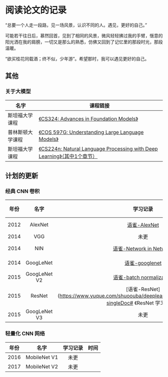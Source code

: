 # 阅读论文的记录

“总要一个人走一段路，见一场风景，认识不同的人。遇见，更好的自己。”

可能若干往日后，慕然回首，见到了相同的风景，微风轻轻拂过我的手臂，惬意的阳光洒在我的肩膀，一切又是那么的熟悉，仿佛又回到了记忆里的那段时光，那段温暖。

“欲买桂花同载酒；终不似，少年游”。希望那时，我可以遇见更好的自己。

## 其他

### 关于大模型

| 名字             | 课程链接                                                                                                                                                       |
| ---------------- | -------------------------------------------------------------------------------------------------------------------------------------------------------------- |
| 斯坦福大学课程   | [《CS324: Advances in Foundation Models》](https://stanford-cs324.github.io/)                                                                                     |
| 普林斯顿大学课程 | [《COS 597G: Understanding Large Language Models》](https://www.cs.princeton.edu/courses/archive/fall22/cos597G/)                                                 |
| 斯坦福大学课程   | [《CS224n: Natural Language Processing with Deep Learning》（其中1个章节）](http://web.stanford.edu/class/cs224n/slides/cs224n-2023-lecture11-prompting-rlhf.pdf) |

## 计划的更新

### 经典 CNN 卷积

| 年份 |     名字     |                                                学习记录                                                | 更新时间   |
| ---- | :----------: | :-----------------------------------------------------------------------------------------------------: | ---------- |
| 2012 |   AlexNet   |              [语雀-AlexNet](https://www.yuque.com/shuoouba/deeplearning/syg020gvb5m1c2k9 "None")              | 2022-12-18 |
| 2014 |     VGG     |                                                  未更                                                  |            |
| 2014 |     NIN     |          [语雀-Network in Network](https://www.yuque.com/shuoouba/deeplearning/hwp2vtzcn5oo0abm)          | 2023-03-02 |
| 2014 |  GoogLeNet  |               [语雀-googlenet](https://www.yuque.com/shuoouba/deeplearning/vmzoqkggrsn2epg4)               | 2023-03-09 |
| 2015 | GoogLeNet V2 |          [语雀-batch normalization](https://www.yuque.com/shuoouba/deeplearning/zbrwgyo8l7a2l60b)          | 2023-03-16 |
| 2015 |    ResNet    | [语雀-ResNet](https://www.yuque.com/shuoouba/deeplearning/vz3p093p363ph1a9?singleDoc# 《ResNet 学习笔记》) | 2023-03-23 |
| 2015 | GoogLeNet V3 |                                                  未更                                                  |            |

### 轻量化 CNN 网络

| 年份 |     名字     | 学习记录 | 时间 |
| ---- | :----------: | :------: | ---- |
| 2016 | MobileNet V1 |   未更   |      |
| 2017 | MobileNet V2 |   未更   |      |
